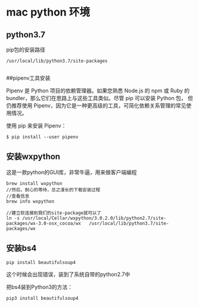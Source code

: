# mac python 环境


## python3.7


pip包的安装路径

```
/usr/local/lib/python3.7/site-packages


```


##pipenv工具安装

Pipenv 是 Python 项目的依赖管理器。如果您熟悉 Node.js 的 npm 或 Ruby 的 bundler，那么它们在思路上与这些工具类似。尽管 pip 可以安装 Python 包， 但仍推荐使用 Pipenv，因为它是一种更高级的工具，可简化依赖关系管理的常见使用情况。

使用 pip 来安装 Pipenv：
```
$ pip install --user pipenv
```

## 安装wxpython
这是一款python的GUI库，非常牛逼，用来做客户端编程

```
brew install wxpython
//然后，耐心的等待，总之漫长的下载安装过程
//查看信息
brew info wxpython

//建立软连接到我们的site-package就可以了
ln -s /usr/local/Cellar/wxpython/3.0.2.0/lib/python2.7/site-packages/wx-3.0-osx_cocoa/wx   /usr/local/lib/python3.7/site-packages/wx

```

## 安装bs4
```
pip install beautifulsoup4
```
这个时候会出现错误，装到了系统自带的python2.7中

 

把bs4装到Python3的方法：
```
pip3 install beautifulsoup4
```


